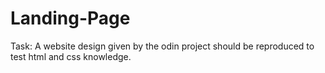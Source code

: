 # Landing-Page

Task:
A website design given by the odin project should be reproduced to test html and css knowledge.
